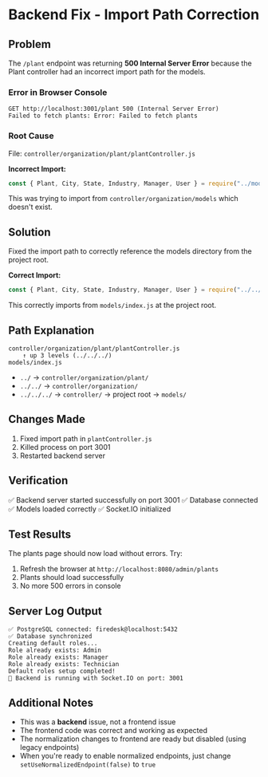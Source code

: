 # Backend Fix - Import Path Correction

## Problem
The `/plant` endpoint was returning **500 Internal Server Error** because the Plant controller had an incorrect import path for the models.

### Error in Browser Console
```
GET http://localhost:3001/plant 500 (Internal Server Error)
Failed to fetch plants: Error: Failed to fetch plants
```

### Root Cause
File: `controller/organization/plant/plantController.js`

**Incorrect Import:**
```javascript
const { Plant, City, State, Industry, Manager, User } = require("../models");
```

This was trying to import from `controller/organization/models` which doesn't exist.

## Solution
Fixed the import path to correctly reference the models directory from the project root.

**Correct Import:**
```javascript
const { Plant, City, State, Industry, Manager, User } = require("../../../models");
```

This correctly imports from `models/index.js` at the project root.

## Path Explanation
```
controller/organization/plant/plantController.js
    ↑ up 3 levels (../../../) 
models/index.js
```

- `../` → `controller/organization/plant/`
- `../../` → `controller/organization/`
- `../../../` → `controller/` → project root → `models/`

## Changes Made
1. Fixed import path in `plantController.js`
2. Killed process on port 3001
3. Restarted backend server

## Verification
✅ Backend server started successfully on port 3001
✅ Database connected
✅ Models loaded correctly
✅ Socket.IO initialized

## Test Results
The plants page should now load without errors. Try:
1. Refresh the browser at `http://localhost:8080/admin/plants`
2. Plants should load successfully
3. No more 500 errors in console

## Server Log Output
```
✅ PostgreSQL connected: firedesk@localhost:5432
✅ Database synchronized
Creating default roles...
Role already exists: Admin
Role already exists: Manager
Role already exists: Technician
Default roles setup completed!
🚀 Backend is running with Socket.IO on port: 3001
```

## Additional Notes
- This was a **backend** issue, not a frontend issue
- The frontend code was correct and working as expected
- The normalization changes to frontend are ready but disabled (using legacy endpoints)
- When you're ready to enable normalized endpoints, just change `setUseNormalizedEndpoint(false)` to `true`
